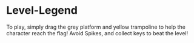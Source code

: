 # Level-Legend

To play, simply drag the grey platform and yellow trampoline to help the character reach the flag! Avoid Spikes, and collect keys to beat the level!
